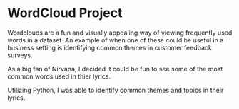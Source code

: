 # WordCloud Project

Wordclouds are a fun and visually appealing way of viewing frequently used words in a dataset. An example of when one of these could be useful in a business setting is identifying common themes in customer feedback surveys.

As a big fan of Nirvana, I decided it could be fun to see some of the most common words used in thier lyrics.

Utilizing Python, I was able to identify common themes and topics in their lyrics.
  
